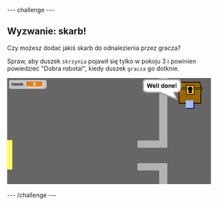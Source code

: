 \--- challenge \---

## Wyzwanie: skarb!

Czy możesz dodać jakiś skarb do odnalezienia przez gracza?

Spraw, aby duszek `skrzynia` pojawił się tylko w pokoju 3 i powinien powiedzieć "Dobra robota!", kiedy duszek `gracza` go dotknie.

![zrzut ekranu](images/world-treasure.png)

\--- /challenge \---